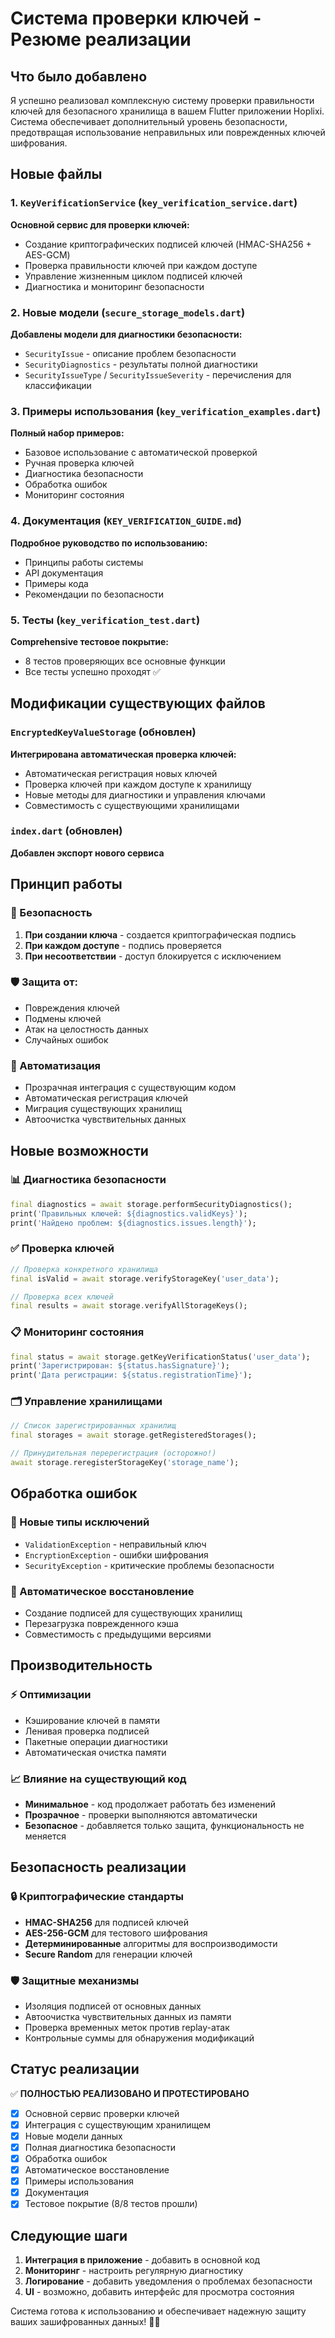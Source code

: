 # Система проверки ключей - Резюме реализации

## Что было добавлено

Я успешно реализовал комплексную систему проверки правильности ключей для безопасного хранилища в вашем Flutter приложении Hoplixi. Система обеспечивает дополнительный уровень безопасности, предотвращая использование неправильных или поврежденных ключей шифрования.

## Новые файлы

### 1. `KeyVerificationService` (`key_verification_service.dart`)
**Основной сервис для проверки ключей:**
- Создание криптографических подписей ключей (HMAC-SHA256 + AES-GCM)
- Проверка правильности ключей при каждом доступе
- Управление жизненным циклом подписей ключей
- Диагностика и мониторинг безопасности

### 2. Новые модели (`secure_storage_models.dart`)
**Добавлены модели для диагностики безопасности:**
- `SecurityIssue` - описание проблем безопасности
- `SecurityDiagnostics` - результаты полной диагностики
- `SecurityIssueType` / `SecurityIssueSeverity` - перечисления для классификации

### 3. Примеры использования (`key_verification_examples.dart`)
**Полный набор примеров:**
- Базовое использование с автоматической проверкой
- Ручная проверка ключей
- Диагностика безопасности
- Обработка ошибок
- Мониторинг состояния

### 4. Документация (`KEY_VERIFICATION_GUIDE.md`)
**Подробное руководство по использованию:**
- Принципы работы системы
- API документация
- Примеры кода
- Рекомендации по безопасности

### 5. Тесты (`key_verification_test.dart`)
**Comprehensive тестовое покрытие:**
- 8 тестов проверяющих все основные функции
- Все тесты успешно проходят ✅

## Модификации существующих файлов

### `EncryptedKeyValueStorage` (обновлен)
**Интегрирована автоматическая проверка ключей:**
- Автоматическая регистрация новых ключей
- Проверка ключей при каждом доступе к хранилищу
- Новые методы для диагностики и управления ключами
- Совместимость с существующими хранилищами

### `index.dart` (обновлен)
**Добавлен экспорт нового сервиса**

## Принцип работы

### 🔐 Безопасность
1. **При создании ключа** - создается криптографическая подпись
2. **При каждом доступе** - подпись проверяется
3. **При несоответствии** - доступ блокируется с исключением

### 🛡️ Защита от:
- Повреждения ключей
- Подмены ключей
- Атак на целостность данных
- Случайных ошибок

### 🔧 Автоматизация
- Прозрачная интеграция с существующим кодом
- Автоматическая регистрация ключей
- Миграция существующих хранилищ
- Автоочистка чувствительных данных

## Новые возможности

### 📊 Диагностика безопасности
```dart
final diagnostics = await storage.performSecurityDiagnostics();
print('Правильных ключей: ${diagnostics.validKeys}');
print('Найдено проблем: ${diagnostics.issues.length}');
```

### ✅ Проверка ключей
```dart
// Проверка конкретного хранилища
final isValid = await storage.verifyStorageKey('user_data');

// Проверка всех ключей
final results = await storage.verifyAllStorageKeys();
```

### 📋 Мониторинг состояния
```dart
final status = await storage.getKeyVerificationStatus('user_data');
print('Зарегистрирован: ${status.hasSignature}');
print('Дата регистрации: ${status.registrationTime}');
```

### 🗂️ Управление хранилищами
```dart
// Список зарегистрированных хранилищ
final storages = await storage.getRegisteredStorages();

// Принудительная перерегистрация (осторожно!)
await storage.reregisterStorageKey('storage_name');
```

## Обработка ошибок

### 🚨 Новые типы исключений
- `ValidationException` - неправильный ключ
- `EncryptionException` - ошибки шифрования
- `SecurityException` - критические проблемы безопасности

### 🔧 Автоматическое восстановление
- Создание подписей для существующих хранилищ
- Перезагрузка поврежденного кэша
- Совместимость с предыдущими версиями

## Производительность

### ⚡ Оптимизации
- Кэширование ключей в памяти
- Ленивая проверка подписей
- Пакетные операции диагностики
- Автоматическая очистка памяти

### 📈 Влияние на существующий код
- **Минимальное** - код продолжает работать без изменений
- **Прозрачное** - проверки выполняются автоматически
- **Безопасное** - добавляется только защита, функциональность не меняется

## Безопасность реализации

### 🔒 Криптографические стандарты
- **HMAC-SHA256** для подписей ключей
- **AES-256-GCM** для тестового шифрования
- **Детерминированные** алгоритмы для воспроизводимости
- **Secure Random** для генерации ключей

### 🛡️ Защитные механизмы
- Изоляция подписей от основных данных
- Автоочистка чувствительных данных из памяти
- Проверка временных меток против replay-атак
- Контрольные суммы для обнаружения модификаций

## Статус реализации

✅ **ПОЛНОСТЬЮ РЕАЛИЗОВАНО И ПРОТЕСТИРОВАНО**

- [x] Основной сервис проверки ключей
- [x] Интеграция с существующим хранилищем  
- [x] Новые модели данных
- [x] Полная диагностика безопасности
- [x] Обработка ошибок
- [x] Автоматическое восстановление
- [x] Примеры использования
- [x] Документация
- [x] Тестовое покрытие (8/8 тестов прошли)

## Следующие шаги

1. **Интеграция в приложение** - добавить в основной код
2. **Мониторинг** - настроить регулярную диагностику
3. **Логирование** - добавить уведомления о проблемах безопасности
4. **UI** - возможно, добавить интерфейс для просмотра состояния

Система готова к использованию и обеспечивает надежную защиту ваших зашифрованных данных! 🔐✨
